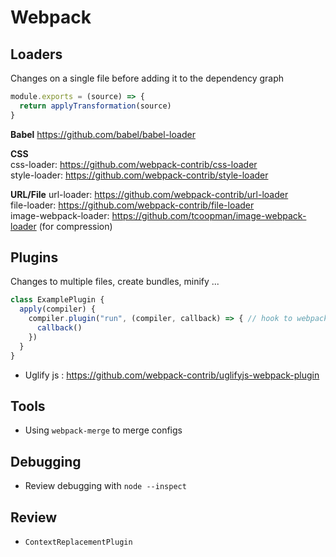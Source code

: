 # Webpack

## Loaders
Changes on a single file before adding it to the dependency graph
```js
module.exports = (source) => {
  return applyTransformation(source)
}
```

**Babel**
https://github.com/babel/babel-loader

**CSS**  
css-loader: https://github.com/webpack-contrib/css-loader  
style-loader: https://github.com/webpack-contrib/style-loader


**URL/File**
url-loader: https://github.com/webpack-contrib/url-loader  
file-loader: https://github.com/webpack-contrib/file-loader  
image-webpack-loader: https://github.com/tcoopman/image-webpack-loader  (for compression)  

## Plugins
Changes to multiple files, create bundles, minify ...
```js
class ExamplePlugin {
  apply(compiler) {
    compiler.plugin("run", (compiler, callback) => { // hook to webpack lifecycle
      callback()
    })
  }
}
```
- Uglify js : https://github.com/webpack-contrib/uglifyjs-webpack-plugin

## Tools
- Using `webpack-merge` to merge configs


## Debugging
- Review debugging with `node --inspect`

## Review
- `ContextReplacementPlugin`
